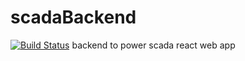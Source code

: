 # scadaBackend
[![Build Status](https://travis-ci.com/elemanhillary/scadaBackend.svg?branch=master)](https://travis-ci.com/elemanhillary/scadaBackend)
backend to power scada react web app

